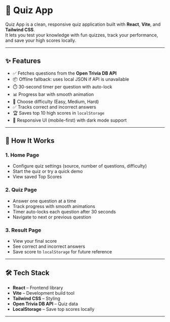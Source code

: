 # 🎯 Quiz App

Quiz App is a clean, responsive quiz application built with **React**, **Vite**, and **Tailwind CSS**.  
It lets you test your knowledge with fun quizzes, track your performance, and save your high scores locally.

---

## ✨ Features

- ✅ Fetches questions from the **Open Trivia DB API**
- 📦 Offline fallback: uses local JSON if API is unavailable
- ⏱️ 30-second timer per question with auto-lock
- 📊 Progress bar with smooth animation
- 🎯 Choose difficulty (Easy, Medium, Hard)
- ✅ Tracks correct and incorrect answers
- 🏆 Saves top 10 high scores in `localStorage`
- 📱 Responsive UI (mobile-first) with dark mode support

---

## 🚀 How It Works

### 1. Home Page
- Configure quiz settings (source, number of questions, difficulty)
- Start the quiz or try a quick demo
- View saved Top Scores

### 2. Quiz Page
- Answer one question at a time
- Track progress with smooth animations
- Timer auto-locks each question after 30 seconds
- Navigate to next or previous question

### 3. Result Page
- View your final score
- See correct and incorrect answers
- Save score to `localStorage` for future reference

---

## 🛠️ Tech Stack
- **React** – Frontend library
- **Vite** – Development build tool
- **Tailwind CSS** – Styling
- **Open Trivia DB API** – Quiz data
- **LocalStorage** – Save top scores locally

---

